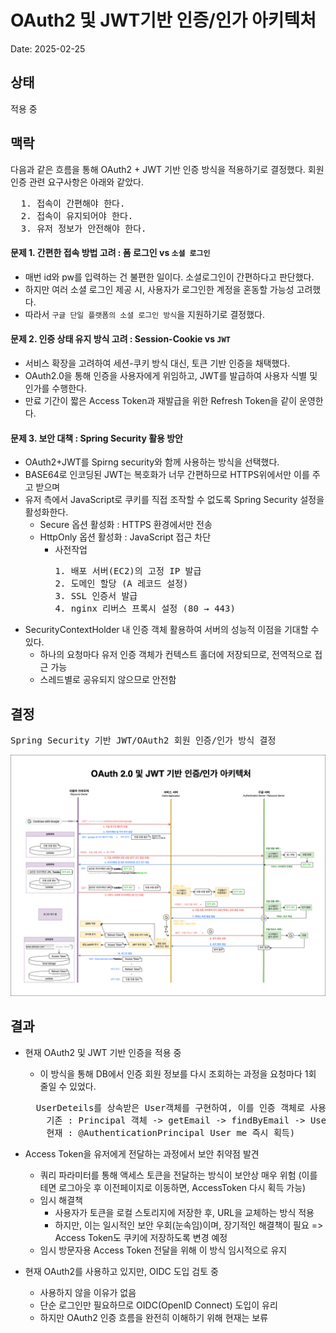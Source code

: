 # OAuth2 및 JWT기반 인증/인가 아키텍처

Date: 2025-02-25

## 상태

적용 중

## 맥락

다음과 같은 흐름을 통해 OAuth2 + JWT 기반 인증 방식을 적용하기로 결정했다.
회원 인증 관련 요구사항은 아래와 같았다.

<pre>
  1. 접속이 간편해야 한다.
  2. 접속이 유지되어야 한다.
  3. 유저 정보가 안전해야 한다.
</pre>

#### 문제 1. 간편한 접속 방법 고려 : 폼 로그인 vs `소셜 로그인`

- 매번 id와 pw를 입력하는 건 불편한 일이다. 소셜로그인이 간편하다고 판단했다.
- 하지만 여러 소셜 로그인 제공 시, 사용자가 로그인한 계정을 혼동할 가능성 고려했다.
- 따라서 `구글 단일 플랫폼의 소셜 로그인 방식`을 지원하기로 결정했다.

#### 문제 2. 인증 상태 유지 방식 고려 : Session-Cookie vs `JWT`

- 서비스 확장을 고려하여 세션-쿠키 방식 대신, 토큰 기반 인증을 채택했다.
- OAuth2.0을 통해 인증을 사용자에게 위임하고, JWT를 발급하여 사용자 식별 및 인가를 수행한다.
- 만료 기간이 짧은 Access Token과 재발급을 위한 Refresh Token을 같이 운영한다.

#### 문제 3. 보안 대책 : Spring Security 활용 방안

- OAuth2+JWT를 Spirng security와 함께 사용하는 방식을 선택했다.
- BASE64로 인코딩된 JWT는 복호화가 너무 간편하므로 HTTPS위에서만 이를 주고 받으며
- 유저 측에서 JavaScript로 쿠키를 직접 조작할 수 없도록 Spring Security 설정을 활성화한다.
  - Secure 옵션 활성화 : HTTPS 환경에서만 전송
  - HttpOnly 옵션 활성화 : JavaScript 접근 차단
    - 사전작업
      <pre>
      1. 배포 서버(EC2)의 고정 IP 발급
      2. 도메인 할당 (A 레코드 설정)
      3. SSL 인증서 발급
      4. nginx 리버스 프록시 설정 (80 → 443)</pre>
- SecurityContextHolder 내 인증 객체 활용하여 서버의 성능적 이점을 기대할 수 있다.
  - 하나의 요청마다 유저 인증 객체가 컨텍스트 홀더에 저장되므로, 전역적으로 접근 가능
  - 스레드별로 공유되지 않으므로 안전함

## 결정

<pre>
Spring Security 기반 JWT/OAuth2 회원 인증/인가 방식 결정
</pre>

!["OAuth2 Architecture"](./08-OAuth2-JWT-인증-인가-흐름.png)

## 결과

- 현재 OAuth2 및 JWT 기반 인증을 적용 중

  - 이 방식을 통해 DB에서 인증 회원 정보를 다시 조회하는 과정을 요청마다 1회 줄일 수 있었다.
  <pre>
    UserDeteils를 상속받은 User객체를 구현하여, 이를 인증 객체로 사용하도록 수정 
      기존 : Principal 객체 -> getEmail -> findByEmail -> User객체 획득)
      현재 : @AuthenticationPrincipal User me 즉시 획득)
  </pre>

- Access Token을 유저에게 전달하는 과정에서 보안 취약점 발견

  - 쿼리 파라미터를 통해 액세스 토큰을 전달하는 방식이 보안상 매우 위험
    (이를테면 로그아웃 후 이전페이지로 이동하면, AccessToken 다시 획득 가능)
  - 임시 해결책
    - 사용자가 토큰을 로컬 스토리지에 저장한 후, URL을 교체하는 방식 적용
    - 하지만, 이는 일시적인 보안 우회(눈속임)이며, 장기적인 해결책이 필요 => Access Token도 쿠키에 저장하도록 변경 예정
  - 임시 방문자용 Access Token 전달을 위해 이 방식 임시적으로 유지

- 현재 OAuth2를 사용하고 있지만, OIDC 도입 검토 중
  - 사용하지 않을 이유가 없음
  - 단순 로그인만 필요하므로 OIDC(OpenID Connect) 도입이 유리
  - 하지만 OAuth2 인증 흐름을 완전히 이해하기 위해 현재는 보류
